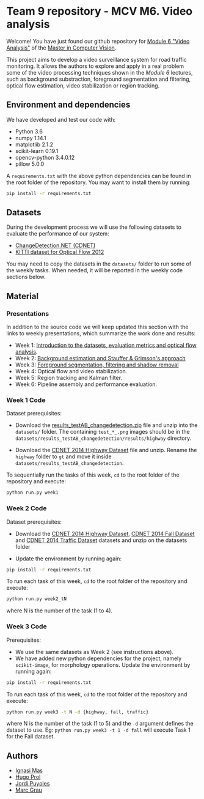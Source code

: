 # Team 9 repository - MCV M6. Video analysis

Welcome! You have just found our github repository for
[Module 6 "Video Analysis"](http://pagines.uab.cat/mcv/content/m6-video-analysis)
of the [Master in Computer Vision](http://pagines.uab.cat/mcv/).

This project aims to develop a video surveillance system for road
traffic monitoring. It allows the authors to explore and apply in a
real problem some of the video processing techniques shown in the
_Module 6_ lectures, such as background substraction, foreground
segmentation and filtering, optical flow estimation, video
stabilization or region tracking.

## Environment and dependencies

We have developed and test our code with:

- Python 3.6
- numpy 1.14.1
- matplotlib 2.1.2
- scikit-learn 0.19.1
- opencv-python 3.4.0.12
- pillow 5.0.0

A `requirements.txt` with the above python dependencies can be found
in the root folder of the repository. You may want to install them by
running:

```bash
pip install -r requirements.txt
```

## Datasets

During the development process we will use the following datasets to
evaluate the performance of our system:

- [ChangeDetection.NET (CDNET)](http://changedetection.net/)
- [KITTI dataset for Optical Flow 2012](http://www.cvlibs.net/datasets/kitti/eval_stereo_flow.php?benchmark=flow)

You may need to copy the datasets in the `datasets/` folder to run some
of the weekly tasks. When needed, it will be reported in the weekly
code sections below.


## Material

### Presentations

In addition to the source code we will keep updated this section with
the links to weekly presentations, which summarize the work done and
results:

- Week 1: [Introduction to the datasets, evaluation metrics and optical
  flow analysis](https://docs.google.com/presentation/d/1VQUlbHy3PaaCxYBiEG8HufPkYlS-PI2vXVjm6JIfX0Q/edit?usp=sharing).
- Week 2: [Background estimation and Stauffer & Grimson's approach](https://docs.google.com/presentation/d/1aI1owlfyb7za4ij8lUc4j1mNEmD4aXV679oRF2lDiBk/edit#slide=id.p)
- Week 3: [Foreground segmentation, filtering and shadow removal](https://docs.google.com/presentation/d/1bLqRug-OUk6e5cf1uCqNKUt3DlqElFyYameDbwt_n-A/edit?usp=sharing)
- Week 4: Optical flow and video stabilization.
- Week 5: Region tracking and Kalman filter.
- Week 6: Pipeline assembly and performance evaluation.

### Week 1 Code

Dataset prerequisites:

* Download the [results_testAB_changedetection.zip](https://e-aules.uab.cat/2017-18/pluginfile.php/509054/mod_page/content/33/results_testAB_changedetection.zip)
  file and unzip into the `datasets/` folder. The containing
  `test_*_.png` images should be in the
  `datasets/results_testAB_changedetection/results/highway` directory.

* Download the [CDNET 2014 Highway Dataset](http://jacarini.dinf.usherbrooke.ca/static/dataset/baseline/highway.zip)
  file and unzip. Rename the `highway` folder to `gt` and move it
  inside `datasets/results_testAB_changedetection`.

To sequentially run the tasks of this week, `cd` to the root folder of
the repository and execute:

```bash
python run.py week1
```

### Week 2 Code

Dataset prerequisites:

* Download the [CDNET 2014 Highway Dataset](http://jacarini.dinf.usherbrooke.ca/static/dataset/baseline/highway.zip), [CDNET 2014 Fall Dataset](http://jacarini.dinf.usherbrooke.ca/static/dataset/dynamicBackground/fall.zip) and [CDNET 2014 Traffic Dataset](http://jacarini.dinf.usherbrooke.ca/static/dataset/cameraJitter/traffic.zip) datasets and unzip on the datasets folder

* Update the environment by running again:

```bash
pip install -r requirements.txt
```

To run each task of this week, `cd` to the root folder of
the repository and execute:

```bash
python run.py week2_tN
```

where N is the number of the task (1 to 4).

### Week 3 Code

Prerequisites:

* We use the same datasets as Week 2 (see instructions above).
* We have added new python dependencies for the project, namely
  `scikit-image`, for morphology operations. Update the environment by
  running again:

```bash
pip install -r requirements.txt
```

To run each task of this week, `cd` to the root folder of
the repository and execute:

```bash
python run.py week3 -t N -d {highway, fall, traffic}
```

where N is the number of the task (1 to 5) and the `-d` argument
defines the dataset to use. Eg: `python run.py week3 -t 1 -d fall` will
execute Task 1 for the Fall dataset.


## Authors

- [Ignasi Mas](mailto:ignasi.masm@e-campus.uab.cat)
- [Hugo Prol](mailto:hugo.prol@e-campus.uab.cat)
- [Jordi Puyoles](mailto:jordi.puyoles@e-campus.uab.cat)
- [Marc Grau](mailto:marc.grau@e-campus.uab.cat)
